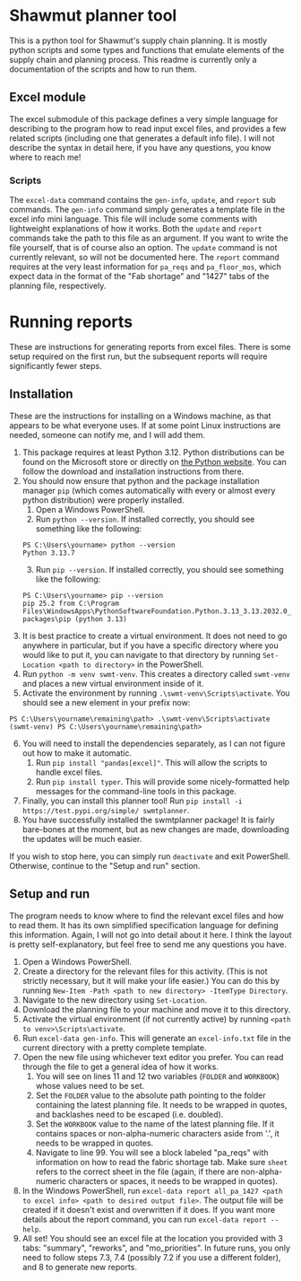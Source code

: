 # Shawmut planner tool

This is a python tool for Shawmut's supply chain planning. It is mostly python scripts and some types and functions that emulate elements of the supply chain and planning process. This readme is currently only a documentation of the scripts and how to run them.

## Excel module

The excel submodule of this package defines a very simple language for describing to the program how to read input excel files, and provides a few related scripts (including one that generates a default info file). I will not describe the syntax in detail here, if you have any questions, you know where to reach me!

### Scripts

The `excel-data` command contains the `gen-info`, `update`, and `report` sub commands. The `gen-info` command simply generates a template file in the excel info mini language. This file will include some comments with lightweight explanations of how it works. Both the `update` and `report` commands take the path to this file as an argument. If you want to write the file yourself, that is of course also an option. The `update` command is not currently relevant, so will not be documented here. The `report` command requires at the very least information for `pa_reqs` and `pa_floor_mos`, which expect data in the format of the "Fab shortage" and "1427" tabs of the planning file, respectively.

# Running reports

These are instructions for generating reports from excel files. There is some setup required on the first run, but the subsequent reports will require significantly fewer steps.

## Installation

These are the instructions for installing on a Windows machine, as that appears to be what everyone uses. If at some point Linux instructions are needed, someone can notify me, and I will add them.

1. This package requires at least Python 3.12. Python distributions can be found on the Microsoft store or directly on [the Python website](https://www.python.org). You can follow the download and installation instructions from there.
2. You should now ensure that python and the package installation manager `pip` (which comes automatically with every or almost every python distribution) were properly installed.
    1. Open a Windows PowerShell.
    2. Run `python --version`. If installed correctly, you should see something like the following:
    ```
    PS C:\Users\yourname> python --version
    Python 3.13.7
    ```
    3. Run `pip --version`. If installed correctly, you should see something like the following:
    ```
    PS C:\Users\yourname> pip --version
    pip 25.2 from C:\Program Files\WindowsApps\PythonSoftwareFoundation.Python.3.13_3.13.2032.0_x64__qbz5n2kfra8p0\Lib\site-packages\pip (python 3.13)
    ```
3. It is best practice to create a virtual environment. It does not need to go anywhere in particular, but if you have a specific directory where you would like to put it, you can navigate to that directory by running `Set-Location <path to directory>` in the PowerShell.
4. Run `python -m venv swmt-venv`. This creates a directory called `swmt-venv` and places a new virtual environment inside of it.
5. Activate the environment by running `.\swmt-venv\Scripts\activate`. You should see a new element in your prefix now:
```
PS C:\Users\yourname\remaining\path> .\swmt-venv\Scripts\activate
(swmt-venv) PS C:\Users\yourname\remaining\path>
```
6. You will need to install the dependencies separately, as I can not figure out how to make it automatic.
    1. Run `pip install "pandas[excel]"`. This will allow the scripts to handle excel files.
    2. Run `pip install typer`. This will provide some nicely-formatted help messages for the command-line tools in this package.
7. Finally, you can install this planner tool! Run `pip install -i https://test.pypi.org/simple/ swmtplanner`.
8. You have successfully installed the swmtplanner package! It is fairly bare-bones at the moment, but as new changes are made, downloading the updates will be much easier.

If you wish to stop here, you can simply run `deactivate` and exit PowerShell. Otherwise, continue to the "Setup and run" section.

## Setup and run

The program needs to know where to find the relevant excel files and how to read them. It has its own simplified specification language for defining this information. Again, I will not go into detail about it here. I think the layout is pretty self-explanatory, but feel free to send me any questions you have.

1. Open a Windows PowerShell.
2. Create a directory for the relevant files for this activity. (This is not strictly necessary, but it will make your life easier.) You can do this by running `New-Item -Path <path to new directory> -ItemType Directory`.
3. Navigate to the new directory using `Set-Location`.
4. Download the planning file to your machine and move it to this directory.
5. Activate the virtual environment (if not currently active) by running `<path to venv>\Scripts\activate`.
6. Run `excel-data gen-info`. This will generate an `excel-info.txt` file in the current directory with a pretty complete template.
7. Open the new file using whichever text editor you prefer. You can read through the file to get a general idea of how it works.
    1. You will see on lines 11 and 12 two variables (`FOLDER` and `WORKBOOK`) whose values need to be set.
    2. Set the `FOLDER` value to the absolute path pointing to the folder containing the latest planning file. It needs to be wrapped in quotes, and backlashes need to be escaped (i.e. doubled).
    3. Set the `WORKBOOK` value to the name of the latest planning file. If it contains spaces or non-alpha-numeric characters aside from '.', it needs to be wrapped in quotes.
    4. Navigate to line 99. You will see a block labeled "pa_reqs" with information on how to read the fabric shortage tab. Make sure `sheet` refers to the correct sheet in the file (again, if there are non-alpha-numeric characters or spaces, it needs to be wrapped in quotes).
8. In the Windows PowerShell, run `excel-data report all_pa_1427 <path to excel info> <path to desired output file>`. The output file will be created if it doesn't exist and overwritten if it does. If you want more details about the report command, you can run `excel-data report --help`.
9. All set! You should see an excel file at the location you provided with 3 tabs: "summary", "reworks", and "mo_priorities". In future runs, you only need to follow steps 7.3, 7.4 (possibly 7.2 if you use a different folder), and 8 to generate new reports.